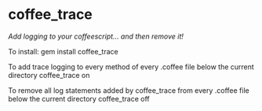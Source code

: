 # coffee_trace

*Add logging to your coffeescript... and then remove it!*

To install:
    gem install coffee_trace
 
To add trace logging to every method of every .coffee file below the current directory
    coffee_trace on
 
To remove all log statements added by coffee_trace from every .coffee file below the current directory
    coffee_trace off
